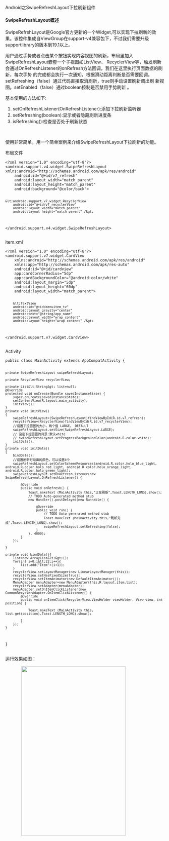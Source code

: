 Android之SwipeRefreshLayout下拉刷新组件
<h4>SwipeRefreshLayout概述</h4> 
<p>SwipeRefrshLayout是Google官方更新的一个Widget,可以实现下拉刷新的效果。该控件集成自ViewGroup在support-v4兼容包下，不过我们需要升级supportlibrary的版本到19.1以上。</p> 
<p>用户通过手势或者点击某个按钮实现内容视图的刷新，布局里加入SwipeRefreshLayout嵌套一个子视图如ListView、 RecyclerView等，触发刷新会通过OnRefreshListener的onRefresh方法回调，我们在这里执行页面数据的刷新，每次手势 的完成都会执行一次通知，根据滑动距离判断是否需要回调。setRefreshing（false）通过代码直接取消刷新，true则手动设置刷新调出刷 新视图。setEnabled（false）通过boolean控制是否禁用手势刷新 。</p> 
<p>基本使用的方法如下:</p> 
<ol> 
 <li>setOnRefreshListener(OnRefreshListener):添加下拉刷新监听器</li> 
 <li>setRefreshing(boolean):显示或者隐藏刷新进度条</li> 
 <li>isRefreshing():检查是否处于刷新状态</li> 
</ol> 
<p>&nbsp;</p> 
<p>使用非常简单，用一个简单案例来介绍SwipeRefreshLayout下拉刷新的功能。</p> 
<p>布局文件</p> 
<pre><code class="language-html">&lt;?xml version="1.0" encoding="utf-8"?&gt;
&lt;android.support.v4.widget.SwipeRefreshLayout xmlns:android="http://schemas.android.com/apk/res/android"
    android:id="@+id/v7_refresh"
    android:layout_width="match_parent"
    android:layout_height="match_parent"
    android:background="@color/back"&gt;

    &lt;android.support.v7.widget.RecyclerView
        android:id="@+id/v7_recyclerView"
        android:layout_width="match_parent"
        android:layout_height="match_parent" /&gt;

&lt;/android.support.v4.widget.SwipeRefreshLayout&gt;</code></pre> 
<p>item.xml</p> 
<pre><code class="language-html">&lt;?xml version="1.0" encoding="utf-8"?&gt;
&lt;android.support.v7.widget.CardView 
    xmlns:android="http://schemas.android.com/apk/res/android"
    xmlns:app="http://schemas.android.com/apk/res-auto"
    android:id="@+id/cardview"
    app:cardCornerRadius="5dp"
    app:cardBackgroundColor="@android:color/white"
    android:layout_margin="5dp"
    android:layout_height="60dp"
    android:layout_width="match_parent"&gt;

        &lt;TextView
        android:id="@+id/menuitem_tv"
        android:layout_gravity="center"
        android:text="@string/app_name"
        android:layout_width="wrap_content"
        android:layout_height="wrap_content" /&gt;

&lt;/android.support.v7.widget.CardView&gt;</code></pre> 
<p>Activity</p> 
<pre><code class="language-java">public class MainActivity extends AppCompatActivity {

    private SwipeRefreshLayout swipeRefreshLayout;

    private RecyclerView recyclerView;

    private List&lt;String&gt; list=null;
    @Override
    protected void onCreate(Bundle savedInstanceState) {
        super.onCreate(savedInstanceState);
        setContentView(R.layout.main_activity);
        initView();
    }
    private void initView()
    {
        swipeRefreshLayout=(SwipeRefreshLayout)findViewById(R.id.v7_refresh);
        recyclerView=(RecyclerView)findViewById(R.id.v7_recyclerView);
        //设置下拉圆圈的大小，两个值 LARGE， DEFAULT
        swipeRefreshLayout.setSize(SwipeRefreshLayout.LARGE);
        // 设定下拉圆圈的背景:默认white
        // swipeRefreshLayout.setProgressBackgroundColor(android.R.color.white);
        initData();
    }
    private void initData()
    {
        bindData();
        //设置刷新时动画的颜色，可以设置4个
        swipeRefreshLayout.setColorSchemeResources(android.R.color.holo_blue_light, android.R.color.holo_red_light, android.R.color.holo_orange_light, android.R.color.holo_green_light);
        swipeRefreshLayout.setOnRefreshListener(new SwipeRefreshLayout.OnRefreshListener() {

            @Override
            public void onRefresh() {
                Toast.makeText (MainActivity.this,"正在刷新",Toast.LENGTH_LONG).show();
                // TODO Auto-generated method stub
                new Handler().postDelayed(new Runnable() {

                    @Override
                    public void run() {
                        // TODO Auto-generated method stub
                        Toast.makeText (MainActivity.this,"刷新完成",Toast.LENGTH_LONG).show();
                        swipeRefreshLayout.setRefreshing(false);
                    }
                }, 4000);
            }
        });

    }

    private void bindData(){
        list=new ArrayList&lt;&gt;();
        for(int i=0;i&lt;22;i++){
            list.add("Item"+(i+1));
        }
        recyclerView.setLayoutManager(new LinearLayoutManager(this));
        recyclerView.setHasFixedSize(true);
        recyclerView.setItemAnimator(new DefaultItemAnimator());
        MenuAdapter menuAdapter=new MenuAdapter(this,R.layout.item,list);
        recyclerView.setAdapter(menuAdapter);
        menuAdapter.setOnItemClickListener(new CommonRecyclerAdapter.OnItemClickListener() {
            @Override
            public void onItemClick(RecyclerView.ViewHolder viewHolder, View view, int position) {

                Toast.makeText (MainActivity.this, list.get(position),Toast.LENGTH_LONG).show();

            }
        });
    }
}</code></pre> 
<p>运行效果如图：</p> 
<p>&nbsp;&nbsp;&nbsp;&nbsp;&nbsp;&nbsp;&nbsp;&nbsp;&nbsp;&nbsp;&nbsp;&nbsp; <img alt="" height="536" src="https://static.oschina.net/uploads/space/2017/0218/094907_qDwq_2945455.gif" width="330"></p> 
<span id="OSC_h2_2"></span>
